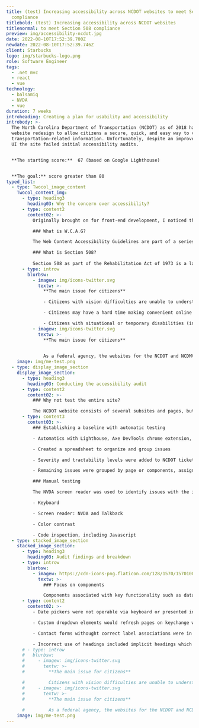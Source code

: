 ```yaml
---
title: (test) Increasing accessibility across NCDOT websites to meet Section 508
  compliance
titlebold: (test) Increasing accessibility across NCDOT websites
titlenormal: to meet Section 508 compliance
preview: img/accessibility-ncdot.jpg
date: 2022-08-10T17:52:39.700Z
newdate: 2022-08-10T17:52:39.746Z
client: Starbucks
logo: img/starbucks-logo.png
role: Software Engineer
tags:
  - .net mvc
  - react
  - vue
technology:
  - balsamiq
  - NVDA
  - vue
duration: 7 weeks
introheading: Creating a plan for usability and accessibility
introbody: >-
  The North Carolina Department of Transportation (NCDOT) as of 2018 had a new
  website redesign to allow citizens a secure, quick, and easy way to view all
  transportation-related information. Unfortunately, despite an improved visual
  UI the site failed initial accessibility audits.


  **The starting score:**  67 (based on Google Lighthouse)


  **The goal:** score greater than 80
typed_list:
  - type: Twocol_image_content
    Twocol_content_img:
      - type: heading3
        heading03: Why the concern over accessibility?
      - type: content2
        content02: >-
          Originally brought on for front-end development, I noticed the accessibility issues when my battery-operated mouse died. This situational disability required I use my keyboard to navigate the website. It is important to recognize that accessibility is for everyone, from someone who is blind, has limb differentiation, to someone having a temporary or situational disability. As a government agency, the website is required to be W.C.A.G. 2.0/Section 508 accessible.

          ### What is W.C.A.G?

          The Web Content Accessibility Guidelines are part of a series of web accessibility guidelines considered to be the benchmark for compliance.

          ### What is Section 508?
          
          Section 508 as part of the Rehabilitation Act of 1973 is a law that requires government agencies to provide access to its Information and Communication Technology (ICT) to people with disabilities. The Revised 508 Standards incorporate by reference and apply the WCAG 2.0 Level AA Success Criteria to both web and non-web electronic content.
      - type: introw
        blurbsw:
          - imagew: img/icons-twitter.svg
            textw: >-
              **The main issue for citizens**

              - Citizens with vision difficulties are unable to understand important safety and legal announcements

              - Citizens may have a hard time making convenient online transactions

              - Citizens with situational or temporary disabilities (including slow internet speeds) may have difficulties completing tasks
          - imagew: img/icons-twitter.svg
            textw: >-
              **The main issue for citizens**

              
              As a federal agency, the websites for the NCDOT and NCDMV fall under Section 508 regulations to be ADA compliant. Failure to meet guidelines can lead to lawsuits and a loss of citizen and customer trust
    image: img/me-test.png
  - type: display_image_section
    display_image_section:
      - type: heading3
        heading03: Conducting the accessibility audit
      - type: content2
        content02: >-
          ### Why not test the entire site?

          The NCDOT website consists of several subsites and pages, but are based off templates and reusable components. Sites like this are constantly adding new content, but rarely change the underlying CMS structure. By identifying a representative set of pages the audit process takes less time and is more effective.
      - type: content3
        content03: >-
          ### Establishing a baseline with automatic testing

          - Automatics with Lighthouse, Axe DevTools chrome extension, W.A.V.E. (web accessibility evaluation tool)

          - Created a spreadsheet to organize and group issues

          - Severity and tractability levels were added to NCDOT ticketing system

          - Remaining issues were grouped by page or components, assigned an individual severity and discussed with web dept lead

          ### Manual testing

          The NVDA screen reader was used to identify issues with the information hierarchy and HTML native elements. Web extensions were utilized for hard to identify issues.

          - Keyboard

          - Screen reader: NVDA and Talkback

          - Color contrast

          - Code inspection, including Javascript
  - type: stacked_image_section
    stacked_image_section:
      - type: heading3
        heading03: Audit findings and breakdown
      - type: introw
        blurbsw:
          - imagew: https://cdn-icons-png.flaticon.com/128/1570/1570100.png
            textw: >-
              ### Focus on components

              Components associated with key functionality such as datapickers and dynamically populated dropdowns received prioritization. This also included custom controls which have a native alternative that is often replaced in favor of less accessible, but visually branded elements.
      - type: content2
        content02: >-
          - Date pickers were not operable via keyboard or presented instances of keyboard traps

          - Custom dropdown elements would refresh pages on keychange when cycling through options

          - Contact forms withought correct label associations were in the footer of every page

          - Incorrect use of headings included implicit headings which contained no meaning in html syntax and skips in heading elements which disrupt a screen reader's ability to parse content.
      # - type: introw
      #   blurbsw:
      #     - imagew: img/icons-twitter.svg
      #       textw: >-
      #         **The main issue for citizens**

      #         Citizens with vision difficulties are unable to understand important safety and legal announcements
      #     - imagew: img/icons-twitter.svg
      #       textw: >-
      #         **The main issue for citizens**
              
      #         As a federal agency, the websites for the NCDOT and NCDMV fall under Section 508 regulations to be ADA compliant
    image: img/me-test.png
---
```

